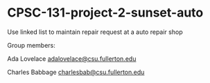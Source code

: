 # CPSC-131-project-2-sunset-auto
Use linked list to maintain repair request at a auto repair shop

Group members:

Ada Lovelace adalovelace@csu.fullerton.edu

Charles Babbage charlesbab@csu.fullerton.edu